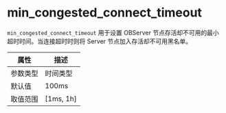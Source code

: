 # min_congested_connect_timeout

`min_congested_connect_timeout` 用于设置 OBServer 节点存活却不可用的最小超时时间。当连接超时时则将 Server 节点加入存活却不可用黑名单。

|  属性    | 描述     |
|----------|---------|
| 参数类型 |   时间类型      |
| 默认值   | 100ms     |
| 取值范围 | [1ms, 1h]  |
